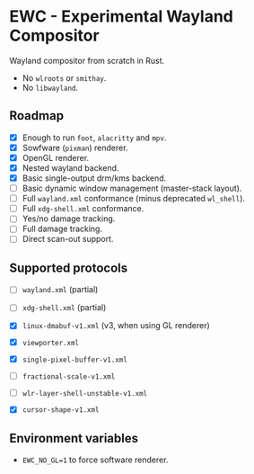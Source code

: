 # EWC - Experimental Wayland Compositor

Wayland compositor from scratch in Rust.

- No `wlroots` or `smithay`.
- No `libwayland`.

## Roadmap

- [x] Enough to run `foot`, `alacritty` and `mpv`.
- [x] Sowfware (`pixman`) renderer.
- [x] OpenGL renderer.
- [x] Nested wayland backend.
- [x] Basic single-output drm/kms backend.
- [ ] Basic dynamic window management (master-stack layout).
- [ ] Full `wayland.xml` conformance (minus deprecated `wl_shell`).
- [ ] Full `xdg-shell.xml` conformance.
- [ ] Yes/no damage tracking.
- [ ] Full damage tracking.
- [ ] Direct scan-out support.

## Supported protocols

- [ ] `wayland.xml` (partial)
- [ ] `xdg-shell.xml` (partial)
- [x] `linux-dmabuf-v1.xml` (v3, when using GL renderer)
- [x] `viewporter.xml`
- [x] `single-pixel-buffer-v1.xml`
- [ ] `fractional-scale-v1.xml`
- [ ] `wlr-layer-shell-unstable-v1.xml`
- [x] `cursor-shape-v1.xml`


## Environment variables

- `EWC_NO_GL=1` to force software renderer.
